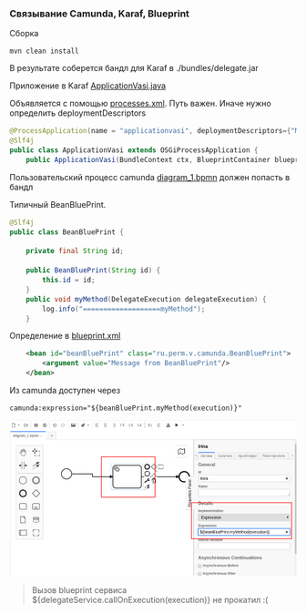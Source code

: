 ### Связывание Camunda, Karaf, Blueprint

Сборка
````
mvn clean install
````

В результате соберется бандл для Karaf в ./bundles/delegate.jar

Приложение в Karaf [ApplicationVasi.java](src/main/java/ru/perm/v/camunda/ApplicationVasi.java)

Объявляется с помощью [processes.xml](src/main/resources/META-INF/processes.xml). Путь важен. Иначе нужно определить deploymentDescriptors

````java
@ProcessApplication(name = "applicationvasi", deploymentDescriptors={"META-INF/processes.xml"})
@Slf4j
public class ApplicationVasi extends OSGiProcessApplication {
    public ApplicationVasi(BundleContext ctx, BlueprintContainer blueprintContainer) {

````

Пользовательский процесс camunda [diagram_1.bpmn](src/main/resources/diagram_1.bpmn) должен попасть в бандл

Типичный BeanBluePrint. 

````java
@Slf4j
public class BeanBluePrint {

    private final String id;

    public BeanBluePrint(String id) {
        this.id = id;
    }
    public void myMethod(DelegateExecution delegateExecution) {
        log.info("===================myMethod");
    }
````

Определение в [blueprint.xml](src/main/resources/OSGI-INF/blueprint/blueprint.xml)

````xml
    <bean id="beanBluePrint" class="ru.perm.v.camunda.BeanBluePrint">
        <argument value="Message from BeanBluePrint"/>
    </bean>
````
Из camunda доступен через 

````
camunda:expression="${beanBluePrint.myMethod(execution)}"
````

![Схема](./doc/task.png)

>Вызов blueprint сервиса ${delegateService.callOnExecution(execution)} не прокатил :(